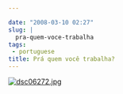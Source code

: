 ```yaml
---

date: "2008-03-10 02:27"
slug: |
  pra-quem-voce-trabalha
tags:
 - portuguese
title: Prá quem você trabalha?
---
```


[![dsc06272.jpg](http://farm4.static.flickr.com/3240/2322361013_35f3816720_o.jpg)](http://www.flickr.com/photos/ogmaciel/2322361013/)
